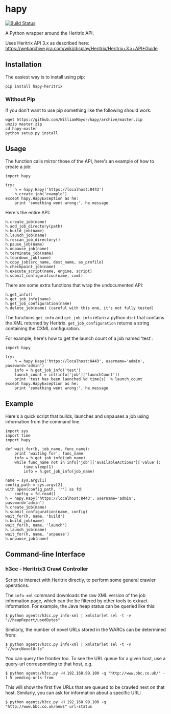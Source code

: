 hapy
====

[![Build Status](https://travis-ci.org/WilliamMayor/hapy.png?branch=master)](https://travis-ci.org/WilliamMayor/hapy)

A Python wrapper around the Heritrix API.

Uses Heritrix API 3.x as described here: https://webarchive.jira.com/wiki/display/Heritrix/Heritrix+3.x+API+Guide

## Installation

The easiest way is to install using pip:

    pip install hapy-heritrix

### Without Pip

If you don't want to use pip something like the following should work:

    wget https://github.com/WilliamMayor/hapy/archive/master.zip
    unzip master.zip
    cd hapy-master
    python setup.py install

## Usage

The function calls mirror those of the API, here's an example of how to create a job:

    import hapy

    try:
        h = hapy.Hapy('https://localhost:8443')
        h.create_job('example')
    except hapy.HapyException as he:
        print 'something went wrong:', he.message

Here's the entire API:

    h.create_job(name)
    h.add_job_directory(path)
    h.build_job(name)
    h.launch_job(name)
    h.rescan_job_directory()
    h.pause_job(name)
    h.unpause_job(name)
    h.terminate_job(name)
    h.teardown_job(name)
    h.copy_job(src_name, dest_name, as_profile)
    h.checkpoint_job(name)
    h.execute_script(name, engine, script)
    h.submit_configuration(name, cxml)

There are some extra functions that wrap the undocumented API:

    h.get_info()
    h.get_job_info(name)
    h.get_job_configuration(name)
    h.delete_job(name) (careful with this one, it's not fully tested)

The functions `get_info` and `get_job_info` return a python `dict` that contains the XML returned by Heritrix. `get_job_configuration` returns a string containing the CXML configuration.

For example, here's how to get the launch count of a job named 'test':

    import hapy

    try:
        h = hapy.Hapy('https://localhost:8443', username='admin', password='admin')
        info = h.get_job_info('test')
        launch_count = int(info['job']['launchCount'])
        print 'test has been launched %d time(s)' % launch_count
    except hapy.HapyException as he:
        print 'something went wrong:', he.message

## Example

Here's a quick script that builds, launches and unpauses a job using information from the command line.

    import sys
    import time
    import hapy

    def wait_for(h, job_name, func_name):
        print 'waiting for', func_name
        info = h.get_job_info(job_name)
        while func_name not in info['job']['availableActions']['value']:
            time.sleep(1)
            info = h.get_job_info(job_name)

    name = sys.argv[1]
    config_path = sys.argv[2]
    with open(config_path, 'r') as fd:
        config = fd.read()
    h = hapy.Hapy('https://localhost:8443', username='admin', password='admin')
    h.create_job(name)
    h.submit_configuration(name, config)
    wait_for(h, name, 'build')
    h.build_job(name)
    wait_for(h, name, 'launch')
    h.launch_job(name)
    wait_for(h, name, 'unpause')
    h.unpause_job(name)

## Command-line Interface

### h3cc - Heritrix3 Crawl Controller

Script to interact with Heritrix directly, to perform some general crawler operations.

The ```info-xml``` command downloads the raw XML version of the job information page, which can the be filtered by other tools to extract information. For example, the Java heap status can be queried like this:

    $ python agents/h3cc.py info-xml | xmlstarlet sel -t -v "//heapReport/usedBytes"

Similarly, the number of novel URLs stored in the WARCs can be determined from:

    $ python agents/h3cc.py info-xml | xmlstarlet sel -t -v "//warcNovelUrls"

You can query the frontier too. To see the URL queue for a given host, use a query-url corresponding to that host, e.g.

    $ python agents/h3cc.py -H 192.168.99.100 -q "http://www.bbc.co.uk/" -l 5 pending-urls-from

This will show the first five URLs that are queued to be crawled next on that host. Similarly, you can ask for information about a specific URL:

    $ python agents/h3cc.py -H 192.168.99.100 -q "http://www.bbc.co.uk/news" url-status
